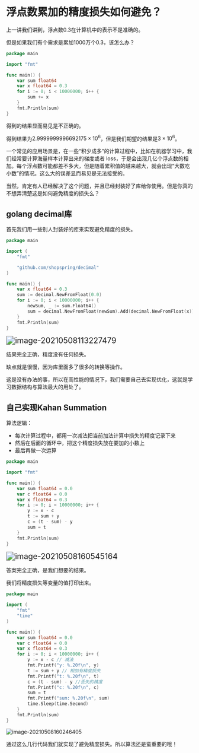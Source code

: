 # 浮点数累加的精度损失如何避免？

上一讲我们讲到，浮点数0.3在计算机中的表示不是准确的。

但是如果我们有个需求是累加1000万个0.3，该怎么办？

```go
package main

import "fmt"

func main() {
	var sum float64
	var x float64 = 0.3
	for i := 0; i < 10000000; i++ {
		sum += x
	}
	fmt.Println(sum)
}
```

得到的结果显而易见是不正确的。

得到结果为$2.9999999996692175 \times10^6$，但是我们期望的结果是$3\times10^6$。

一个常见的应用场景是，在一些“积少成多”的计算过程中，比如在机器学习中，我们经常要计算海量样本计算出来的梯度或者 loss，于是会出现几亿个浮点数的相加。每个浮点数可能都差不多大，但是随着累积值的越来越大，就会出现“大数吃小数”的情况。这么大的误差显而易见是无法接受的。

当然，肯定有人已经解决了这个问题，并且已经封装好了库给你使用。但是你真的不想弄清楚这是如何避免精度的损失么？

## golang decimal库

首先我们用一些别人封装好的库来实现避免精度的损失。

```go
package main

import (
	"fmt"

	"github.com/shopspring/decimal"
)

func main() {
	var x float64 = 0.3
	sum := decimal.NewFromFloat(0.0)
	for i := 0; i < 10000000; i++ {
		newSum, _ := sum.Float64()
		sum = decimal.NewFromFloat(newSum).Add(decimal.NewFromFloat(x))
	}
	fmt.Println(sum)
}
```

<img src="http://oss.jaronnie.com/image-20210508113227479.png" alt="image-20210508113227479" style="zoom:150%;" />

结果完全正确，精度没有任何损失。

缺点就是很慢，因为库里面多了很多的转换等操作。

这是没有办法的事，所以在高性能的情况下，我们需要自己去实现优化，这就是学习数据结构与算法最大的用处了。

## 自己实现Kahan Summation

算法逻辑：

* 每次计算过程中，都用一次减法把当前加法计算中损失的精度记录下来
* 然后在后面的循环中，把这个精度损失放在要加的小数上
* 最后再做一次运算

```go
package main

import "fmt"

func main() {
	var sum float64 = 0.0
	var c float64 = 0.0
    var x float64 = 0.3
	for i := 0; i < 10000000; i++ {
		y := x - c
		t := sum + y
		c = (t - sum) - y
		sum = t
	}
	fmt.Println(sum)
}
```

<img src="http://oss.jaronnie.com/image-20210508160545164.png" alt="image-20210508160545164" style="zoom:150%;" />

答案完全正确，是我们想要的结果。

我们将精度损失等变量的值打印出来。

```go
package main

import (
	"fmt"
	"time"
)

func main() {
	var sum float64 = 0.0
	var c float64 = 0.0
	var x float64 = 0.3
	for i := 0; i < 10000000; i++ {
		y := x - c // 减法
		fmt.Printf("y: %.20f\n", y)
		t := sum + y // 相加有精度损失
		fmt.Printf("t: %.20f\n", t)
		c = (t - sum) - y //丢失的精度
		fmt.Printf("c: %.20f\n", c)
		sum = t
		fmt.Printf("sum: %.20f\n", sum)
		time.Sleep(time.Second)
	}
	fmt.Println(sum)
}
```

![image-20210508160246405](http://oss.jaronnie.com/image-20210508160246405.png)

通过这么几行代码我们就实现了避免精度损失。所以算法还是蛮重要的哦！

